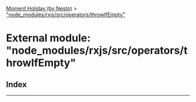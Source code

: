 [Moment Holiday (by Nesto)](../README.md) > ["node_modules/rxjs/src/operators/throwIfEmpty"](../modules/_node_modules_rxjs_src_operators_throwifempty_.md)

# External module: "node_modules/rxjs/src/operators/throwIfEmpty"

## Index

---

